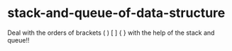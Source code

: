 # stack-and-queue-of-data-structure
Deal with the orders of brackets ( ) [ ] { } with the help of the stack and queue!!
